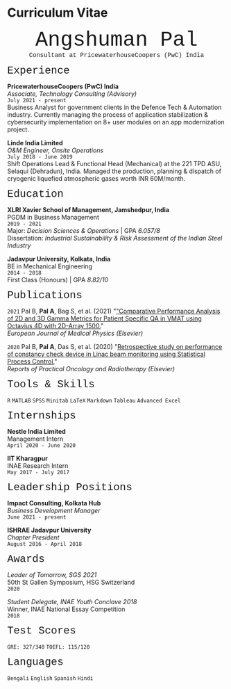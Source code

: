 # Curriculum Vitae


<p align="center">
<font size="7"> <span style="font-family:Courier New;">Angshuman Pal</span> </font><br/>
<span style="font-family:Courier New;">Consultant at PricewaterhouseCoopers (PwC) India</span>
</p>



<font size="5"> <span style="font-family:Courier New;">Experience</span> </font>

__PricewaterhouseCoopers (PwC) India__<br/>
*Associate, Technology Consulting (Advisory)*<br/>
`July 2021 - present`<br/>
Business Analyst for government clients in the Defence Tech & Automation industry. Currently managing the process of application stabilization & cybersecurity implementation on 8+ user modules on an app modernization project.<br/>


__Linde India Limited__<br/>
*O&M Engineer, Onsite Operations*<br/>
`July 2018 - June 2019`<br/>
Shift Operations Lead & Functional Head (Mechanical) at the 221 TPD ASU, Selaqui (Dehradun), India. Managed the production, planning & dispatch of cryogenic liquefied atmospheric gases worth INR 60M/month.<br/>



<font size="5"> <span style="font-family:Courier New;">Education</span> </font>

__XLRI Xavier School of Management, Jamshedpur, India__<br/>
PGDM in Business Management<br/>
`2019 - 2021`<br/>
Major: *Decision Sciences & Operations* | GPA *6.057/8*<br/>
Dissertation: *Industrial Sustainability & Risk Assessment of the Indian Steel Industry*

__Jadavpur University, Kolkata, India__<br/>
BE in Mechanical Engineering<br/>
`2014 - 2018`<br/>
First Class (Honours) | GPA *8.82/10*



    
<font size="5"> <span style="font-family:Courier New;">Publications</span> </font>

`2021`
Pal B, **Pal A**, Bag S, et al. (2021) "["Comparative Performance Analysis of 2D and 3D Gamma Metrics for Patient Specific QA in VMAT using Octavius 4D with 2D-Array 1500.](https://www.sciencedirect.com/science/article/abs/pii/S1120179721003264)"<br/>
*European Journal of Medical Physics (Elsevier)*

`2020`
Pal B, **Pal A**, Das S, et al. (2020) "[Retrospective study on performance of constancy check device in Linac beam monitoring using Statistical Process Control.](https://www.sciencedirect.com/science/article/pii/S1507136719301026)"<br/>
*Reports of Practical Oncology and Radiotherapy (Elsevier)*






<font size="5"> <span style="font-family:Courier New;">Tools & Skills</span> </font>
        
`R` `MATLAB` `SPSS` `Minitab` `LaTeX` `Markdown` `Tableau` `Advanced Excel`







<font size="5"> <span style="font-family:Courier New;">Internships</span> </font>

__Nestle India Limited__<br/>
Management Intern<br/>
`April 2020 - June 2020`

__IIT Kharagpur__<br/>
INAE Research Intern<br/>
`May 2017 - July 2017`





<font size="5"> <span style="font-family:Courier New;">Leadership Positions</span> </font>
    
__Impact Consulting, Kolkata Hub__<br/>
*Business Development Manager*<br/>
`June 2021 - present`

__ISHRAE Jadavpur University__<br/>
*Chapter President*<br/>
`August 2016 - April 2018`







<font size="5"> <span style="font-family:Courier New;">Awards</span> </font>

*Leader of Tomorrow, SGS 2021*<br/>
50th St Gallen Symposium, HSG Switzerland<br/>
`2020`

*Student Delegate, INAE Youth Conclave 2018*<br/>
Winner, INAE National Essay Competition<br/>
`2018`





<font size="5"> <span style="font-family:Courier New;">Test Scores</span> </font>

`GRE: 327/340` `TOEFL: 115/120`



    

<font size="5"> <span style="font-family:Courier New;">Languages</span> </font>

`Bengali` `English` `Spanish` `Hindi`
